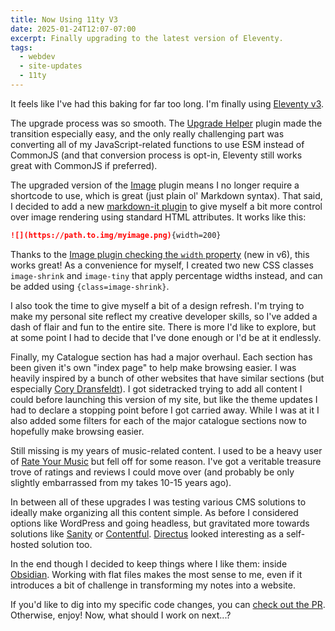 ```yaml
---
title: Now Using 11ty V3
date: 2025-01-24T12:07-07:00
excerpt: Finally upgrading to the latest version of Eleventy.
tags:
  - webdev
  - site-updates
  - 11ty
---
```


It feels like I've had this baking for far too long. I'm finally using [Eleventy v3](https://github.com/11ty/eleventy/releases/tag/v3.0.0).

The upgrade process was so smooth. The [Upgrade Helper](https://www.11ty.dev/docs/plugins/upgrade-help/) plugin made the transition especially easy, and the only really challenging part was converting all of my JavaScript-related functions to use ESM instead of CommonJS (and that conversion process is opt-in, Eleventy still works great with CommonJS if preferred).

The upgraded version of the [Image](https://www.11ty.dev/docs/plugins/image/) plugin means I no longer require a shortcode to use, which is great (just plain ol' Markdown syntax). That said, I decided to add a new [markdown-it plugin](https://www.npmjs.com/package/markdown-it-attrs) to give myself a bit more control over image rendering using standard HTML attributes. It works like this:

```markdown
![](https://path.to.img/myimage.png){width=200}
```

Thanks to the [Image plugin checking the `width` property](https://github.com/11ty/eleventy-img/issues/234) (new in v6), this works great! As a convenience for myself, I created two new CSS classes `image-shrink` and `image-tiny` that apply percentage widths instead, and can be added using `{class=image-shrink}`.

I also took the time to give myself a bit of a design refresh. I'm trying to make my personal site reflect my creative developer skills, so I've added a dash of flair and fun to the entire site. There is more I'd like to explore, but at some point I had to decide that I've done enough or I'd be at it endlessly.

Finally, my Catalogue section has had a major overhaul. Each section has been given it's own "index page" to help make browsing easier. I was heavily inspired by a bunch of other websites that have similar sections (but especially [Cory Dransfeldt](https://coryd.dev/)). I got sidetracked trying to add all content I could before launching this version of my site, but like the theme updates I had to declare a stopping point before I got carried away. While I was at it I also added some filters for each of the major catalogue sections now to hopefully make browsing easier.

Still missing is my years of music-related content. I used to be a heavy user of [Rate Your Music](https://rateyourmusic.com/) but fell off for some reason. I've got a veritable treasure trove of ratings and reviews I could move over (and probably be only slightly embarrassed from my takes 10-15 years ago).

In between all of these upgrades I was testing various CMS solutions to ideally make organizing all this content simple. As before I considered options like WordPress and going headless, but gravitated more towards solutions like [Sanity](https://www.sanity.io/) or [Contentful](https://www.contentful.com/). [Directus](https://directus.io/solutions/headless-cms) looked interesting as a self-hosted solution too.

In the end though I decided to keep things where I like them: inside [Obsidian](https://obsidian.md/). Working with flat files makes the most sense to me, even if it introduces a bit of challenge in transforming my notes into a website.

If you'd like to dig into my specific code changes, you can [check out the PR](https://github.com/wonderfulfrog/wonderfulfrog.com/pull/11). Otherwise, enjoy! Now, what should I work on next...?
